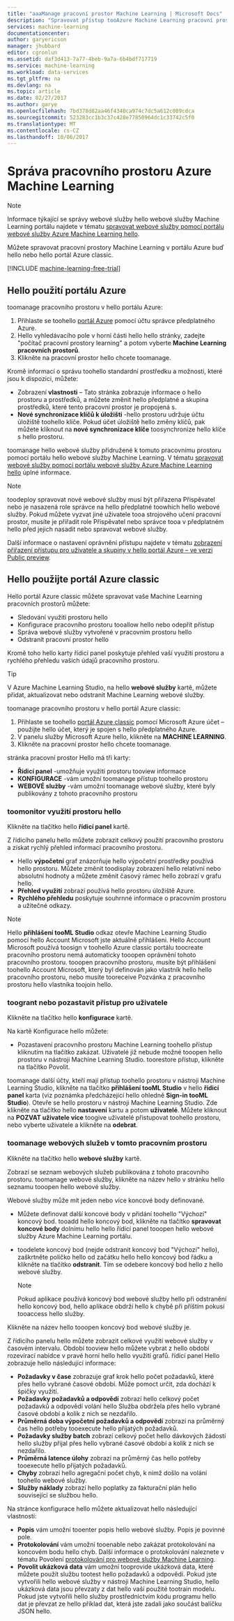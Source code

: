 ```yaml
---
title: "aaaManage pracovní prostor Machine Learning | Microsoft Docs"
description: "Spravovat přístup tooAzure Machine Learning pracovní prostory a nasadit a spravovat rozhraní API pro ML webové služby"
services: machine-learning
documentationcenter: 
author: garyericson
manager: jhubbard
editor: cgronlun
ms.assetid: daf3d413-7a77-4beb-9a7a-6b4bdf717719
ms.service: machine-learning
ms.workload: data-services
ms.tgt_pltfrm: na
ms.devlang: na
ms.topic: article
ms.date: 02/27/2017
ms.author: garye
ms.openlocfilehash: 7bd378d82aa46f4340ca974c7dc5a612c089cdca
ms.sourcegitcommit: 523283cc1b3c37c428e77850964dc1c33742c5f0
ms.translationtype: MT
ms.contentlocale: cs-CZ
ms.lasthandoff: 10/06/2017
---
```

# <a name="manage-an-azure-machine-learning-workspace"></a>Správa pracovního prostoru Azure Machine Learning

> [!NOTE]
> Informace týkající se správy webové služby hello webové služby Machine Learning portálu najdete v tématu [spravovat webové služby pomocí portálu webové služby Azure Machine Learning hello](machine-learning-manage-new-webservice.md).
> 
> 

Můžete spravovat pracovní prostory Machine Learning v portálu Azure buď hello nebo hello portál Azure classic.

[!INCLUDE [machine-learning-free-trial](../../includes/machine-learning-free-trial.md)]

## <a name="use-hello-azure-portal"></a>Hello použití portálu Azure

toomanage pracovního prostoru v hello portálu Azure:

1. Přihlaste se toohello [portál Azure](https://portal.azure.com/) pomocí účtu správce předplatného Azure.
2. Hello vyhledávacího pole v horní části hello hello stránky, zadejte "počítač pracovní prostory learning" a potom vyberte **Machine Learning pracovních prostorů**.
3. Klikněte na pracovní prostor hello chcete toomanage.

Kromě informací o správu toohello standardní prostředku a možnosti, které jsou k dispozici, můžete:

- Zobrazení **vlastnosti** – Tato stránka zobrazuje informace o hello prostoru a prostředků, a můžete změnit hello předplatné a skupina prostředků, které tento pracovní prostor je propojená s.
- **Nové synchronizace klíčů k úložišti** -hello prostoru udržuje účtu úložiště toohello klíče. Pokud účet úložiště hello změny klíčů, pak můžete kliknout na **nové synchronizace klíče** toosynchronize hello klíče s hello prostoru.

toomanage hello webové služby přidružené k tomuto pracovnímu prostoru pomocí portálu hello webové služby Machine Learning. V tématu [spravovat webové služby pomocí portálu webové služby Azure Machine Learning hello](machine-learning-manage-new-webservice.md) úplné informace.

> [!NOTE]
> toodeploy spravovat nové webové služby musí být přiřazena Přispěvatel nebo je nasazená role správce na hello předplatné toowhich hello webové služby. Pokud můžete vyzvat jiné uživatele tooa strojového učení pracovní prostor, musíte je přiřadit role Přispěvatel nebo správce tooa v předplatném hello před jejich nasadit nebo spravovat webové služby. 
> 
>Další informace o nastavení oprávnění přístupu najdete v tématu [zobrazení přiřazení přístupu pro uživatele a skupiny v hello portál Azure – ve verzi Public preview](../active-directory/role-based-access-control-manage-assignments.md).

## <a name="use-hello-azure-classic-portal"></a>Hello použijte portál Azure classic

Hello portál Azure classic můžete spravovat vaše Machine Learning pracovních prostorů můžete:

* Sledování využití prostoru hello
* Konfigurace pracovního prostoru tooallow hello nebo odepřít přístup
* Správa webové služby vytvořené v pracovním prostoru hello
* Odstranit pracovní prostor hello

Kromě toho hello karty řídicí panel poskytuje přehled vaší využití prostoru a rychlého přehledu vašich údajů pracovního prostoru.  

> [!TIP]
> V Azure Machine Learning Studio, na hello **webové služby** kartě, můžete přidat, aktualizovat nebo odstranit Machine Learning webové služby.
> 
> 

toomanage pracovního prostoru v hello portál Azure classic:

1. Přihlaste se toohello [portál Azure classic](https://manage.windowsazure.com/) pomocí Microsoft Azure účet – použijte hello účet, který je spojen s hello předplatného Azure.
2. V panelu služby Microsoft Azure hello, klikněte na **MACHINE LEARNING**.
3. Klikněte na pracovní prostor hello chcete toomanage.

stránka pracovní prostor Hello má tři karty:

* **Řídicí panel** -umožňuje využití prostoru tooview informace
* **KONFIGURACE** -vám umožní toomanage přístup toohello prostoru
* **WEBOVÉ služby** -vám umožní toomanage webové služby, které byly publikovány z tohoto pracovního prostoru

### <a name="toomonitor-how-hello-workspace-is-being-used"></a>toomonitor využití prostoru hello
Klikněte na tlačítko hello **řídicí panel** kartě.

Z řídicího panelu hello můžete zobrazit celkový použití pracovního prostoru a získat rychlý přehled informací pracovního prostoru.

* Hello **výpočetní** graf znázorňuje hello výpočetní prostředky používá hello prostoru. Můžete změnit toodisplay zobrazení hello relativní nebo absolutní hodnoty a můžete změnit časový rámec hello zobrazí v grafu hello.
* **Přehled využití** zobrazí používá hello prostoru úložiště Azure.
* **Rychlého přehledu** poskytuje souhrnné informace o pracovním prostoru a užitečné odkazy.

> [!NOTE]
> Hello **přihlášení tooML Studio** odkaz otevře Machine Learning Studio pomocí hello Account Microsoft jste aktuálně přihlášeni. Hello Account Microsoft používá toosign v toohello Azure classic portálu toocreate pracovního prostoru nemá automaticky tooopen oprávnění tohoto pracovního prostoru. tooopen pracovního prostoru, musíte být přihlášeni toohello Account Microsoft, který byl definován jako vlastník hello hello pracovního prostoru, nebo musíte tooreceive Pozvánka z pracovního prostoru hello vlastníka toojoin hello.
> 
> 

### <a name="toogrant-or-suspend-access-for-users"></a>toogrant nebo pozastavit přístup pro uživatele
Klikněte na tlačítko hello **konfigurace** kartě.

Na kartě Konfigurace hello můžete:

* Pozastavení pracovního prostoru Machine Learning toohello přístup kliknutím na tlačítko zakázat. Uživatelé již nebude možné tooopen hello prostoru v nástroji Machine Learning Studio. toorestore přístup, klikněte na tlačítko Povolit.

toomanage další účty, kteří mají přístup toohello prostoru v nástroji Machine Learning Studio, klikněte na tlačítko **přihlášení tooML Studio** v hello **řídicí panel** karta (viz poznámka předcházející hello ohledně  **Sign-in tooML Studio**). Otevře se hello prostoru v nástroji Machine Learning Studio. Zde klikněte na tlačítko hello **nastavení** kartu a potom **uživatelé**. Můžete kliknout na **POZVAT uživatele více** toogive uživatelé přistupovat toohello prostoru, nebo vyberte uživatele a klikněte na **odebrat**.

### <a name="toomanage-web-services-in-this-workspace"></a>toomanage webových služeb v tomto pracovním prostoru
Klikněte na tlačítko hello **webové služby** kartě.

Zobrazí se seznam webových služeb publikována z tohoto pracovního prostoru.
toomanage webové služby, klikněte na název hello v stránku hello seznamu tooopen hello webové služby.

Webové služby může mít jeden nebo více koncové body definované.

* Můžete definovat další koncové body v přidání toohello "Výchozí" koncový bod. tooadd hello koncový bod, klikněte na tlačítko **spravovat koncové body** dolnímu hello hello řídicí panel tooopen hello webové služby Azure Machine Learning portálu.
* toodelete koncový bod (nejde odstranit koncový bod "Výchozí" hello), zaškrtněte políčko hello od začátku hello hello koncový bod řádku a klikněte na tlačítko **odstranit**. Tím se odebere koncový bod hello z hello webové služby.
  
  > [!NOTE]
  > Pokud aplikace používá koncový bod webové služby hello při odstranění hello koncový bod, hello aplikace obdrží hello k chybě při příštím pokusí tooaccess hello služby.
  > 
  > 

Klikněte na název hello tooopen koncový bod webové služby je. 

Z řídicího panelu hello můžete zobrazit celkové využití webové služby v časovém intervalu. Období tooview hello můžete vybrat z hello období rozevírací nabídce v pravé horní hello hello využití grafů. řídicí panel Hello zobrazuje hello následující informace:

* **Požadavky v čase** zobrazuje graf krok hello počet požadavků, které přes hello vybrané časové období. Může pomoct určit, zda dochází k špičky využití.
* **Požadavky požadavků a odpovědí** zobrazí hello celkový počet požadavků a odpovědí volání hello Služba obdržela přes hello vybrané časové období a kolik z nich se nezdařilo.
* **Průměrná doba výpočetní požadavků a odpovědí** zobrazí na průměrný čas hello potřeby tooexecute hello přijatých požadavků.
* **Požadavky služby batch** zobrazí celkový počet hello dávkových žádostí hello služby přijal přes hello vybrané časové období a kolik z nich se nezdařilo.
* **Průměrná latence úlohy** zobrazí na průměrný čas hello potřeby tooexecute hello přijatých požadavků.
* **Chyby** zobrazí hello agregační počet chyb, k nimž došlo na volání toohello webové služby.
* **Služby náklady** zobrazí hello poplatky za fakturační plán hello související se službou hello.

Na stránce konfigurace hello můžete aktualizovat hello následující vlastnosti:

* **Popis** vám umožní tooenter popis hello webové služby. Popis je povinné pole.
* **Protokolování** vám umožní tooenable nebo zakázat protokolování na koncovém bodu hello chyb. Další informace o protokolování naleznete v tématu Povolení [protokolování pro webové služby Machine Learning](machine-learning-web-services-logging.md).
* **Povolit ukázková data** vám umožní tooprovide ukázková data, které můžete použít službu tootest hello požadavků a odpovědí. Pokud jste vytvořili hello webové služby v nástroji Machine Learning Studio, hello ukázková data jsou převzaty z dat hello vaší použité tootrain modelu. Pokud jste vytvořili hello služby prostřednictvím kódu programu hello dat je převzat ze hello příklad dat, která jste zadali jako součást balíčku JSON hello.

